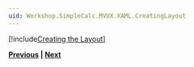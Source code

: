 ```yaml
---
uid: Workshop.SimpleCalc.MVUX.XAML.CreatingLayout
---
```


[!include[Creating the Layout](../../Resources/XAML/Creating-the-Layout.md)]

**[Previous](xref:Workshop.SimpleCalc.MVUX.XAML.FirstProject) | [Next](xref:Workshop.SimpleCalc.MVUX.XAML.Architecture)**
